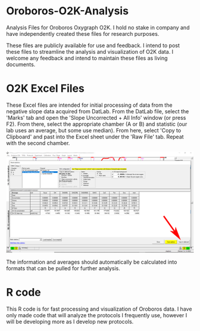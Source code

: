 # Oroboros-O2K-Analysis
  Analysis Files for Oroboros Oxygraph O2K. I hold no stake in company and have independently created these files for research purposes.

These files are publicly available for use and feedback. I intend to post these files to streamline the analysis and visualization of O2K data. I welcome any feedback and intend to maintain these files as living documents.

# O2K Excel Files
These Excel files are intended for initial processing of data from the negative slope data acquired from DatLab. From the DatLab file, select the 'Marks' tab and open the 'Slope Uncorrected + All Info' window (or press F2). From there, select the appropriate chamber (A or B) and statistic (our lab uses an average, but some use median). From here, select 'Copy to Clipboard' and past into the Excel sheet under the 'Raw File' tab. Repeat with the second chamber.

![](Images/Excel_Instructions.png)

The information and averages should automatically be calculated into formats that can be pulled for further analysis.

# R code
This R code is for fast processing and visualization of Oroboros data. I have only made code that will analyze the protocols I frequently use, however I will be developing more as I develop new protocols.
